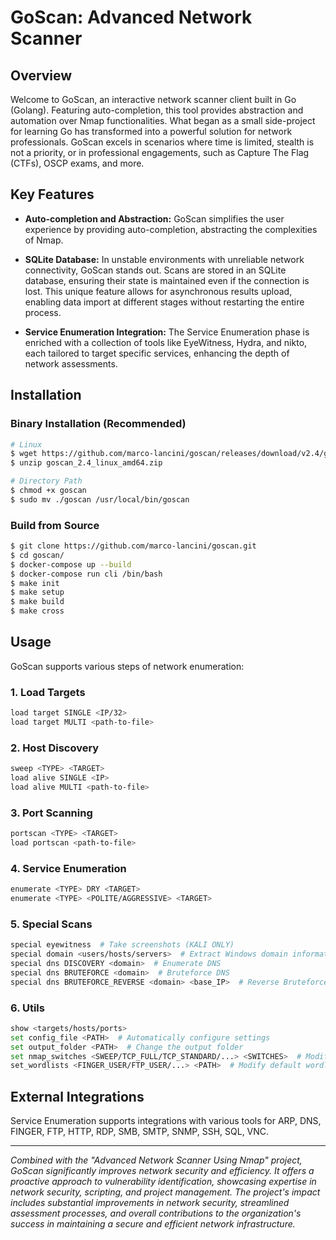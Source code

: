 # GoScan: Advanced Network Scanner

## Overview

Welcome to GoScan, an interactive network scanner client built in Go (Golang). Featuring auto-completion, this tool provides abstraction and automation over Nmap functionalities. What began as a small side-project for learning Go has transformed into a powerful solution for network professionals. GoScan excels in scenarios where time is limited, stealth is not a priority, or in professional engagements, such as Capture The Flag (CTFs), OSCP exams, and more.

## Key Features

- **Auto-completion and Abstraction:** GoScan simplifies the user experience by providing auto-completion, abstracting the complexities of Nmap.

- **SQLite Database:** In unstable environments with unreliable network connectivity, GoScan stands out. Scans are stored in an SQLite database, ensuring their state is maintained even if the connection is lost. This unique feature allows for asynchronous results upload, enabling data import at different stages without restarting the entire process.

- **Service Enumeration Integration:** The Service Enumeration phase is enriched with a collection of tools like EyeWitness, Hydra, and nikto, each tailored to target specific services, enhancing the depth of network assessments.

## Installation

### Binary Installation (Recommended)

```bash
# Linux
$ wget https://github.com/marco-lancini/goscan/releases/download/v2.4/goscan_2.4_linux_amd64.zip
$ unzip goscan_2.4_linux_amd64.zip

# Directory Path
$ chmod +x goscan
$ sudo mv ./goscan /usr/local/bin/goscan
```

### Build from Source

```bash
$ git clone https://github.com/marco-lancini/goscan.git
$ cd goscan/
$ docker-compose up --build
$ docker-compose run cli /bin/bash
$ make init
$ make setup
$ make build
$ make cross
```

## Usage

GoScan supports various steps of network enumeration:

### 1. Load Targets

```bash
load target SINGLE <IP/32>
load target MULTI <path-to-file>
```

### 2. Host Discovery

```bash
sweep <TYPE> <TARGET>
load alive SINGLE <IP>
load alive MULTI <path-to-file>
```

### 3. Port Scanning

```bash
portscan <TYPE> <TARGET>
load portscan <path-to-file>
```

### 4. Service Enumeration

```bash
enumerate <TYPE> DRY <TARGET>
enumerate <TYPE> <POLITE/AGGRESSIVE> <TARGET>
```

### 5. Special Scans

```bash
special eyewitness  # Take screenshots (KALI ONLY)
special domain <users/hosts/servers>  # Extract Windows domain information
special dns DISCOVERY <domain>  # Enumerate DNS
special dns BRUTEFORCE <domain>  # Bruteforce DNS
special dns BRUTEFORCE_REVERSE <domain> <base_IP>  # Reverse Bruteforce DNS
```

### 6. Utils

```bash
show <targets/hosts/ports>
set config_file <PATH>  # Automatically configure settings
set output_folder <PATH>  # Change the output folder
set nmap_switches <SWEEP/TCP_FULL/TCP_STANDARD/...> <SWITCHES>  # Modify default Nmap switches
set_wordlists <FINGER_USER/FTP_USER/...> <PATH>  # Modify default wordlists
```

## External Integrations

Service Enumeration supports integrations with various tools for ARP, DNS, FINGER, FTP, HTTP, RDP, SMB, SMTP, SNMP, SSH, SQL, VNC.

---

*Combined with the "Advanced Network Scanner Using Nmap" project, GoScan significantly improves network security and efficiency. It offers a proactive approach to vulnerability identification, showcasing expertise in network security, scripting, and project management. The project's impact includes substantial improvements in network security, streamlined assessment processes, and overall contributions to the organization's success in maintaining a secure and efficient network infrastructure.*
